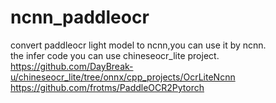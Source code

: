 # ncnn_paddleocr
convert paddleocr light model to ncnn,you can use it by ncnn.  
the infer code you can use chineseocr_lite project.  
https://github.com/DayBreak-u/chineseocr_lite/tree/onnx/cpp_projects/OcrLiteNcnn
https://github.com/frotms/PaddleOCR2Pytorch
